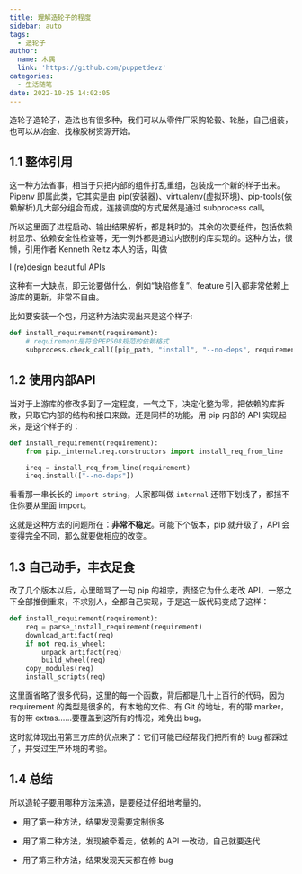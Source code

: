 ```yaml
---
title: 理解造轮子的程度
sidebar: auto
tags:
  - 造轮子
author:
  name: 木偶
  link: 'https://github.com/puppetdevz'
categories:
  - 生活随笔
date: 2022-10-25 14:02:05
---
```


造轮子造轮子，造法也有很多种，我们可以从零件厂采购轮毂、轮胎，自己组装，也可以从冶金、找橡胶树资源开始。

<!-- more -->

## 1.1 整体引用

这一种方法省事，相当于只把内部的组件打乱重组，包装成一个新的样子出来。Pipenv 即属此类，它其实是由 pip(安装器)、virtualenv(虚拟环境)、pip-tools(依赖解析)几大部分组合而成，连接调度的方式居然是通过 subprocess call。

所以这里面子进程启动、输出结果解析，都是耗时的。其余的次要组件，包括依赖树显示、依赖安全性检查等，无一例外都是通过内嵌别的库实现的。这种方法，很懒，引用作者 Kenneth Reitz 本人的话，叫做

I (re)design beautiful APIs

这种有一大缺点，即无论要做什么，例如“缺陷修复”、feature 引入都非常依赖上游库的更新，非常不自由。

比如要安装一个包，用这种方法实现出来是这个样子:

```python
def install_requirement(requirement):
    # requirement是符合PEP508规范的依赖格式
    subprocess.check_call([pip_path, "install", "--no-deps", requirement])
```

## 1.2 使用内部API

当对于上游库的修改多到了一定程度，一气之下，决定化整为零，把依赖的库拆散，只取它内部的结构和接口来做。还是同样的功能，用 pip 内部的 API 实现起来，是这个样子的：

```Python
def install_requirement(requirement):
    from pip._internal.req.constructors import install_req_from_line

    ireq = install_req_from_line(requirement)
    ireq.install(["--no-deps"])
```

看看那一串长长的 `import string`，人家都叫做 `internal` 还带下划线了，都挡不住你要从里面 import。

这就是这种方法的问题所在：**非常不稳定**。可能下个版本，pip 就升级了，API 会变得完全不同，那么就要做相应的改变。

## 1.3 自己动手，丰衣足食

改了几个版本以后，心里暗骂了一句 pip 的祖宗，责怪它为什么老改 API，一怒之下全部推倒重来，不求别人，全都自己实现，于是这一版代码变成了这样：

```python
def install_requirement(requirement):
    req = parse_install_requirement(requirement)
    download_artifact(req)
    if not req.is_wheel:
        unpack_artifact(req)
        build_wheel(req)
    copy_modules(req)
    install_scripts(req)
```

这里面省略了很多代码，这里的每一个函数，背后都是几十上百行的代码，因为 requirement 的类型是很多的，有本地的文件、有 Git 的地址，有的带 marker，有的带 extras……要覆盖到这所有的情况，难免出 bug。

这时就体现出用第三方库的优点来了：它们可能已经帮我们把所有的 bug 都踩过了，并受过生产环境的考验。

## 1.4 总结

所以造轮子要用哪种方法来造，是要经过仔细地考量的。

* 用了第一种方法，结果发现需要定制很多

* 用了第二种方法，发现被牵着走，依赖的 API 一改动，自己就要迭代

* 用了第三种方法，结果发现天天都在修 bug
